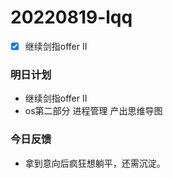 # 20220819-lqq

- [x] 继续剑指offer II

### 明日计划

- 继续剑指offer II
- os第二部分 进程管理 产出思维导图

### 今日反馈

- 拿到意向后疯狂想躺平，还需沉淀。
